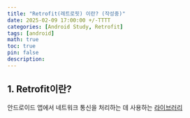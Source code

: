```yaml
---
title: "Retrofit(레트로핏) 이란? (작성중)"
date: 2025-02-09 17:00:00 +/-TTTT
categories: [Android Study, Retrofit]
tags: [android]
math: true
toc: true
pin: false
description: 
---
```


## 1. Retrofit이란?

안드로이드 앱에서 네트워크 통신을 처리하는 데 사용하는 [라이브러리](https://square.github.io/retrofit/)

